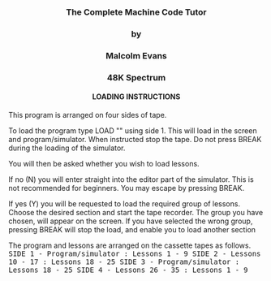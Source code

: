 ### <div align="center">The Complete Machine Code Tutor</div>
### <div align="center">by</div>
### <div align="center">Malcolm Evans</div>

### <div align="center">48K Spectrum</div>

#### <div align="center">LOADING INSTRUCTIONS</div>

This program is arranged on four sides of tape.

To load the program type LOAD "" using side 1.
This will load in the screen and program/simulator.
When instructed stop the tape. Do not press BREAK
during the loading of the simulator.

You will then be asked whether you wish to load
lessons.

If no (N) you will enter straight into the editor
part of the simulator. This is not recommended for
beginners. You may escape by pressing BREAK.

If yes (Y) you will be requested to load the
required group of lessons. Choose the desired
section and start the tape recorder. The group you
have chosen, will appear on the screen. If you have
selected the wrong group, pressing BREAK will stop
the load, and enable you to load another section

The program and lessons are arranged on the cassette
tapes as follows.
<samp>
SIDE 1 - Program/simulator :  Lessons 1  -  9
SIDE 2 - Lessons 10 - 17   :  Lessons 18 - 25
SIDE 3 - Program/simulator :  Lessons 18 - 25 
SIDE 4 - Lessons 26 - 35   :  Lessons 1  -  9 
</samp>
